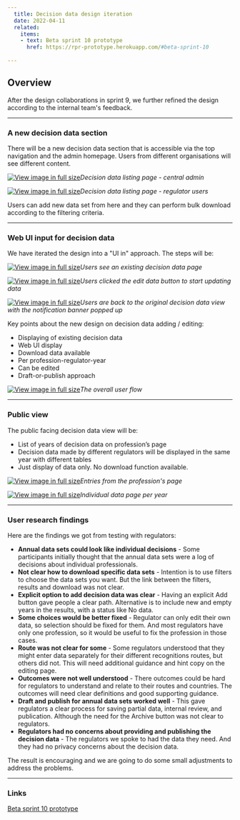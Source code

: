 ```yaml
---
  title: Decision data design iteration
  date: 2022-04-11
  related:
    items:
    - text: Beta sprint 10 prototype
      href: https://rpr-prototype.herokuapp.com/#beta-sprint-10
   
---
```


## Overview 

After the design collaborations in sprint 9, we further refined the design according to the internal team's feedback.  

--- 

### A new decision data section

There will be a new decision data section that is accessible via the top navigation and the admin homepage. Users from different organisations will see different content.

[![View image in full size](01.png)](01.png)*Decision data listing page - central admin*

[![View image in full size](02.png)](02.png)*Decision data listing page - regulator users*

Users can add new data set from here and they can perform bulk download according to the filtering criteria.


--- 

### Web UI input for decision data

We have iterated the design into a "UI in" approach. The steps will be:

[![View image in full size](03.png)](03.png)*Users see an existing decision data page*

[![View image in full size](04.png)](04.png)*Users clicked the edit data button to start updating data*

[![View image in full size](05.png)](05.png)*Users are back to the original decision data view with the notification banner popped up*

Key points about the new design on decision data adding / editing:
* Displaying of existing decision data
* Web UI display
* Download data available
* Per profession-regulator-year
* Can be edited
* Draft-or-publish approach

[![View image in full size](06.png)](06.png)*The overall user flow*


--- 

### Public view

The public facing decision data view will be:
* List of years of decision data on profession’s page
* Decision data made by different regulators will be displayed in the same year with different tables
* Just display of data only. No download function available.

[![View image in full size](07.png)](07.png)*Entries from the profession's page*

[![View image in full size](08.png)](08.png)*Individual data page per year*

--- 

### User research findings

Here are the findings we got from testing with regulators:
* **Annual data sets could look like individual decisions** - Some participants initially thought that the annual data sets were a log of decisions about individual professionals.
* **Not clear how to download specific data sets** - Intention is to use filters to choose the data sets you want. But the link between the filters, results and download was not clear.
* **Explicit option to add decision data was clear** - Having an explicit Add button gave people a clear path. Alternative is to include new and empty years in the results, with a status like No data.
* **Some choices would be better fixed** - Regulator can only edit their own data, so selection should be fixed for them. And most regulators have only one profession, so it would be useful to fix the profession in those cases.
* **Route was not clear for some** - Some regulators understood that they might enter data separately for their different recognitions routes, but others did not. This will need additional guidance and hint copy on the editing page.
* **Outcomes were not well understood** - There outcomes could be hard for regulators to understand and relate to their routes and countries. The outcomes will need clear definitions and good supporting guidance.
* **Draft and publish for annual data sets worked well** - This gave regulators a clear process for saving partial data, internal review, and publication. Although the need for the Archive button was not clear to regulators.
* **Regulators had no concerns about providing and publishing the decision data** - The regulators we spoke to had the data they need.
And they had no privacy concerns about the decision data.

The result is encouraging and we are going to do some small adjustments to address the problems.


--- 

### Links

[Beta sprint 10 prototype](https://rpr-prototype.herokuapp.com/#beta-sprint-10)
